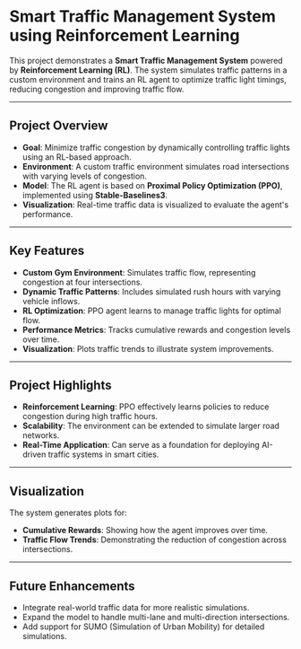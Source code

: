 # **Smart Traffic Management System using Reinforcement Learning**

This project demonstrates a **Smart Traffic Management System** powered by **Reinforcement Learning (RL)**. The system simulates traffic patterns in a custom environment and trains an RL agent to optimize traffic light timings, reducing congestion and improving traffic flow.

---

## **Project Overview**
- **Goal**: Minimize traffic congestion by dynamically controlling traffic lights using an RL-based approach.
- **Environment**: A custom traffic environment simulates road intersections with varying levels of congestion.
- **Model**: The RL agent is based on **Proximal Policy Optimization (PPO)**, implemented using **Stable-Baselines3**.
- **Visualization**: Real-time traffic data is visualized to evaluate the agent's performance.

---

## **Key Features**
- **Custom Gym Environment**: Simulates traffic flow, representing congestion at four intersections.
- **Dynamic Traffic Patterns**: Includes simulated rush hours with varying vehicle inflows.
- **RL Optimization**: PPO agent learns to manage traffic lights for optimal flow.
- **Performance Metrics**: Tracks cumulative rewards and congestion levels over time.
- **Visualization**: Plots traffic trends to illustrate system improvements.

---

## **Project Highlights**
- **Reinforcement Learning**: PPO effectively learns policies to reduce congestion during high traffic hours.
- **Scalability**: The environment can be extended to simulate larger road networks.
- **Real-Time Application**: Can serve as a foundation for deploying AI-driven traffic systems in smart cities.

---

## **Visualization**
The system generates plots for:
- **Cumulative Rewards**: Showing how the agent improves over time.
- **Traffic Flow Trends**: Demonstrating the reduction of congestion across intersections.

---

## **Future Enhancements**
- Integrate real-world traffic data for more realistic simulations.
- Expand the model to handle multi-lane and multi-direction intersections.
- Add support for SUMO (Simulation of Urban Mobility) for detailed simulations.
